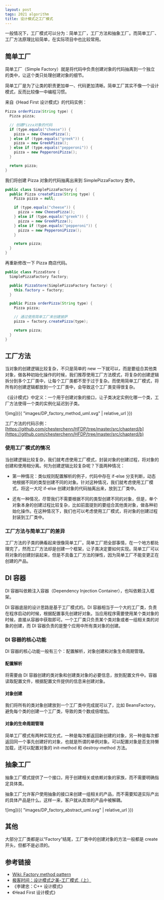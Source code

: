 ```yaml
---
layout: post
tags: 2021 algorithm
title: 设计模式之工厂模式
---
```


一般情况下，工厂模式可以分为：简单工厂，工厂方法和抽象工厂。而简单工厂、工厂方法原理比较简单，在实际项目中也比较常用。

## 简单工厂

简单工厂（Simple Factory）就是将代码中负责创建对象的代码抽离到一个独立的类中，让这个类只处理创建对象的细节。

简单工厂是为了让类的职责更加单一、代码更加清晰。简单工厂其实不像一个设计模式，反而比较像一中编程习惯。

来自《Head First 设计模式》的代码实例：

```java
Pizza orderPizza(String type) {
  Pizza pizza;

  // 创建Pizza对象的代码
  if (type.equals("cheese")) {
    pizza = new CheesePizza();
  } else if (type.equals("greek")) {
    pizza = new GreekPizza();
  } else if (type.equals("pepperoni")) {
    pizza = new PepperoniPizza();
  }

  return pizza;
}
```

我们将创建 Pizza 对象的代码抽离出来到 SimplePizzaFactory 类中。

```java
public class SimplePizzaFactory {
  public Pizza createPizza(String type) {
    Pizza pizza = null;

    if (type.equals("cheese")) {
      pizza = new CheesePizza();
    } else if (type.equals("greek")) {
      pizza = new GreekPizza();
    } else if (type.equals("pepperoni")) {
      pizza = new PepperoniPizza();
    }

    return pizza;
  }
}
```

再重新修改一下 Pizza 商店代码。

```java
public class PizzaStore {
  SimplePizzaFactory factory;

  public PizzaStore(SimplePizzaFactory factory) {
    this.factory = factory;
  }

  public Pizza orderPizza(String type) {
    Pizza pizza;

    // 通过使用简单工厂来创建披萨
    pizza = factory.createPizza(type);

    return pizza;
  }
}
```

## 工厂方法

当对象的创建逻辑比较复杂，不只是简单的 new 一下就可以，而是要组合其他类对象，做各种初始化操作的时候，我们推荐使用工厂方法模式，将复杂的创建逻辑拆分到多个工厂类中，让每个工厂类都不至于过于复杂。而使用简单工厂模式，将所有的创建逻辑都放到一个工厂类中，会导致这个工厂类变得很复杂。

《设计模式》中定义：一个用于创建对象的接口，让子类决定实例化哪一个类，工厂方法使得一个类的实例化延迟到子类。

![img]({{ "images/DP_factory_method_uml.svg" | relative_url }})

工厂方法的代码示例：[https://github.com/chesterchenn/HFDP/tree/master/src/chapterd/b](https://github.com/chesterchenn/HFDP/tree/master/src/chapterd/b)

### 使用工厂模式的情况

当创建逻辑比较复杂，我们就考虑使用工厂模式，封装对象的创建过程，将对象的创建和使用相分离。何为创建逻辑比较复杂呢？下面两种情况：

- 第一种情况：类似规则配置解析的例子，代码中存在 if-else 分支判断，动态地根据不同的类型创建不同的对象。针对这种情况，我们就考虑使用工厂模式，将这一大坨 if-else 创建对象的代码抽离出来，放到工厂类中。

- 还有一种情况，尽管我们不需要根据不同的类型创建不同的对象，但是，单个对象本身的创建过程比较复杂，比如前面提到的要组合其他类对象，做各种初始化操作。在这种情况下，我们也可以考虑使用工厂模式，将对象的创建过程封装到工厂类中。

### 工厂方法与简单工厂的差异

工厂方法的子类的确看起来很像简单工厂。简单工厂把全部事情，在一个地方都处理完了，然而工厂方法却是创建一个框架，让子类决定要如何实现。简单工厂可以将对象的创建封装起来，但是不具备工厂方法的弹性，因为简单工厂不能变更正在创建的产品。

## DI 容器

DI 容器叫依赖注入容器（Dependency Injection Container），也叫依赖注入框架。

DI 容器底层的设计思路是基于工厂模式的。DI 容器相当于一个大的工厂类，负责在程序启动的时候，根据配置事先创建好对象。当应用程序需要使用某个类对象的时候，直接从容器中获取即可。一个工厂类只负责某个类对象或者一组相关类的对象的创建，而 DI 容器负责的是整个应用中所有类对象的创建。

### DI 容器的核心功能

DI 容器的核心功能一般有三个：配置解析，对象创建和对象生命周期管理。

#### 配置解析

将需要由 DI 容器创建的类对象和创建类对象的必要信息，放到配置文件中。容器读取配置文件，根据配置文件提供的信息来创建对象。

#### 对象创建

我们将所有的类对象创建放到一个工厂类中完成就可以了，比如 BeansFactory。避免每个类的创建一个工厂类，导致的类个数成倍增加。

#### 对象的生命周期管理

简单工厂模式有两种实现方式，一种是每次都返回新创建的对象，另一种是每次都返回同一个事先创建好的对象，也就是所谓的单例对象。可以配置对象是否支持懒加载，还可以配置对象的 init-method 和 destroy-method 方法。

## 抽象工厂

抽象工厂模式提供了一个接口，用于创建相关或依赖对象的家族，而不需要明确指定具体类。

抽象工厂允许客户使用抽象的接口来创建一组相关的产品，而不需要知道实际产出的具体产品是什么。这样一来，客户就从具体的产品中被解耦。

![img]({{ "images/DP_factory_abstract_uml.svg" | relative_url }})

## 其他

大部分工厂类都是以“Factory”结尾，工厂类中的创建对象的方法一般都是 create 开头，但都不是必须的。

## 参考链接

- [Wiki: Factory method pattern](https://en.wikipedia.org/wiki/Factory_method_pattern)
- [极客时间：设计模式之美-工厂模式（上）](https://time.geekbang.org/column/article/197254)
- 《李建忠：C++ 设计模式》
- 《Head First 设计模式》
